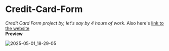 # Credit-Card-Form
_Credit Card Form project by, let's say by 4 hours of work._ Also here's [link to the website]()  
__Preview__  

![2025-05-01_18-29-05](https://github.com/user-attachments/assets/d0e98773-540d-4018-9515-e25c0b6035de)
